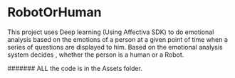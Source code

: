 # RobotOrHuman


This project uses Deep learning (Using Affectiva SDK) to do emotional analysis based on the emotions of a person at a given point of time when a series of questions are displayed to him.
Based on the emotional analysis system decides , whether the person is a human or a Robot.

#######
ALL the code is in the Assets folder.
